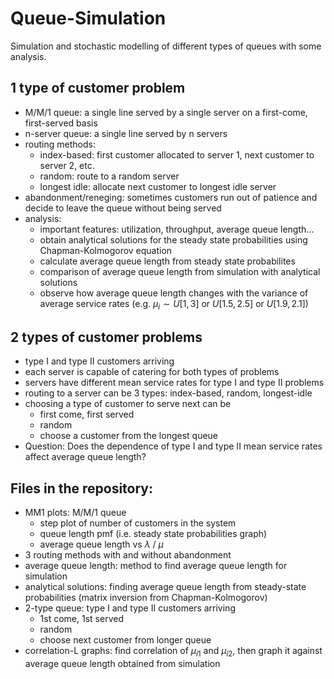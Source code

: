 # Queue-Simulation
Simulation and stochastic modelling of different types of queues with some analysis.

## 1 type of customer problem
- M/M/1 queue: a single line served by a single server on a first-come, first-served basis
- n-server queue: a single line served by n servers
- routing methods:
    - index-based: first customer allocated to server 1, next customer to server 2, etc.
    - random: route to a random server
    - longest idle: allocate next customer to longest idle server
- abandonment/reneging: sometimes customers run out of patience and decide to leave the queue without being served
- analysis:
    - important features: utilization, throughput, average queue length...
    - obtain analytical solutions for the steady state probabilities using Chapman-Kolmogorov equation
    - calculate average queue length from steady state probabilites
    - comparison of average queue length from simulation with analytical solutions
    - observe how average queue length changes with the variance of average service rates (e.g. $\mu_i \sim U[1,3]$ or $U[1.5, 2.5]$ or $U[1.9, 2.1]$)

## 2 types of customer problems
- type I and type II customers arriving
- each server is capable of catering for both types of problems
- servers have different mean service rates for type I and type II problems
- routing to a server can be 3 types: index-based, random, longest-idle
- choosing a type of customer to serve next can be
    - first come, first served
    - random
    - choose a customer from the longest queue
- Question: Does the dependence of type I and type II mean service rates affect average queue length?

## Files in the repository:
- MM1 plots: M/M/1 queue
    - step plot of number of customers in the system
    - queue length pmf (i.e. steady state probabilities graph)
    - average queue length vs $\lambda$ / $\mu$
- 3 routing methods with and without abandonment
- average queue length: method to find average queue length for simulation
- analytical solutions: finding average queue length from steady-state probabilities (matrix inversion from Chapman-Kolmogorov)
- 2-type queue: type I and type II customers arriving
    - 1st come, 1st served
    - random
    - choose next customer from longer queue
- correlation-L graphs: find correlation of $\mu_{i1}$ and $\mu_{i2}$, then graph it against average queue length obtained from simulation
    
